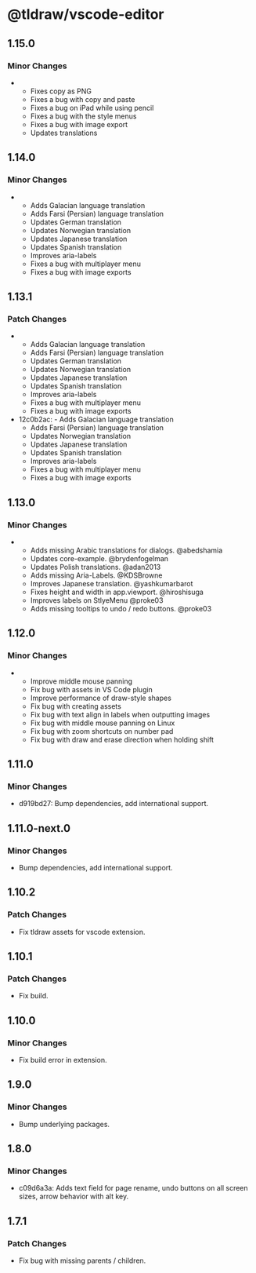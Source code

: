 # @tldraw/vscode-editor

## 1.15.0

### Minor Changes

- - Fixes copy as PNG
  - Fixes a bug with copy and paste
  - Fixes a bug on iPad while using pencil
  - Fixes a bug with the style menus
  - Fixes a bug with image export
  - Updates translations

## 1.14.0

### Minor Changes

- - Adds Galacian language translation
  - Adds Farsi (Persian) language translation
  - Updates German translation
  - Updates Norwegian translation
  - Updates Japanese translation
  - Updates Spanish translation
  - Improves aria-labels
  - Fixes a bug with multiplayer menu
  - Fixes a bug with image exports

## 1.13.1

### Patch Changes

- - Adds Galacian language translation
  - Adds Farsi (Persian) language translation
  - Updates German translation
  - Updates Norwegian translation
  - Updates Japanese translation
  - Updates Spanish translation
  - Improves aria-labels
  - Fixes a bug with multiplayer menu
  - Fixes a bug with image exports
- 12c0b2ac: - Adds Galacian language translation
  - Adds Farsi (Persian) language translation
  - Updates Norwegian translation
  - Updates Japanese translation
  - Updates Spanish translation
  - Improves aria-labels
  - Fixes a bug with multiplayer menu
  - Fixes a bug with image exports

## 1.13.0

### Minor Changes

- - Adds missing Arabic translations for dialogs. @abedshamia
  - Updates core-example. @brydenfogelman
  - Updates Polish translations. @adan2013
  - Adds missing Aria-Labels. @KDSBrowne
  - Improves Japanese translation. @yashkumarbarot
  - Fixes height and width in app.viewport. @hiroshisuga
  - Improves labels on StlyeMenu @proke03
  - Adds missing tooltips to undo / redo buttons. @proke03

## 1.12.0

### Minor Changes

- - Improve middle mouse panning
  - Fix bug with assets in VS Code plugin
  - Improve performance of draw-style shapes
  - Fix bug with creating assets
  - Fix bug with text align in labels when outputting images
  - Fix bug with middle mouse panning on Linux
  - Fix bug with zoom shortcuts on number pad
  - Fix bug with draw and erase direction when holding shift

## 1.11.0

### Minor Changes

- d919bd27: Bump dependencies, add international support.

## 1.11.0-next.0

### Minor Changes

- Bump dependencies, add international support.

## 1.10.2

### Patch Changes

- Fix tldraw assets for vscode extension.

## 1.10.1

### Patch Changes

- Fix build.

## 1.10.0

### Minor Changes

- Fix build error in extension.

## 1.9.0

### Minor Changes

- Bump underlying packages.

## 1.8.0

### Minor Changes

- c09d6a3a: Adds text field for page rename, undo buttons on all screen sizes, arrow behavior with alt key.

## 1.7.1

### Patch Changes

- Fix bug with missing parents / children.
